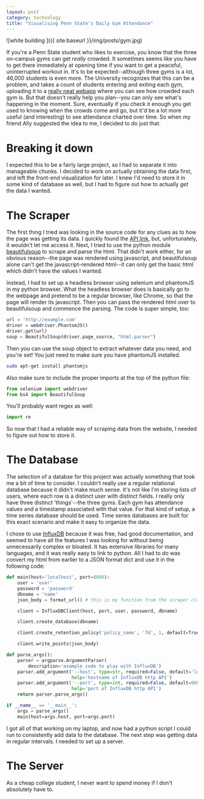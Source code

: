 ```yaml
---
layout: post
category: technology
title: "Visualising Penn State's Daily Gym Attendance"
---
```


![white building ]({{ site:baseurl }}/img/posts/gym.jpg)

If you're a Penn State student who likes to exercise, you know that the three on-campus gyms can get *really* crowded. It sometimes seems like you have to get there immediately at opening time if you want to get a peaceful, uninterrupted workout in. It's to be expected--although three gyms is a lot, 46,000 students is even more. The University recognizes that this can be a problem, and takes a count of students entering and exiting each gym, uploading it to a [really neat webapp](https://studentaffairs.psu.edu/CurrentFitnessAttendance/) where you can see how crowded each gym is. But that doesn't really help you plan--you can only see what's happening in the moment. Sure, eventually if you check it enough you get used to knowing when the crowds come and go, but it'd be a lot more useful (and interesting) to see attendance charted over time. So when my friend Ally suggested the idea to me, I decided to do just that. 

# Breaking it down

I expected this to be a fairly large project, so I had to separate it into manageable chunks. I decided to work on actually obtaining the data first, and left the front-end visualization for later. I knew I'd need to store it in some kind of database as well, but I had to figure out how to actually *get* the data I wanted.

# The Scraper

The first thing I tried was looking in the source code for any clues as to how the page was getting its data. I quickly found the [API link](https://studentaffairs.psu.edu/CurrentFitnessAttendance/api/CounterAPI), but, unfortunately, it wouldn't let me access it. Next, I tried to use the python module [beautifulsoup](https://www.crummy.com/software/BeautifulSoup/) to scrape and parse the html. That didn't work either, for an obvious reason--the page was rendered using javascript, and beautifulsoup alone can't get the javascript-rendered html--it can only get the basic html which didn't have the values I wanted.

Instead, I had to set up a headless browser using selenium and phantomJS in my python browser. What the headless browser does is basically go to the webpage and pretend to be a regular browser, like Chrome, so that the page will render its javascript. Then you can pass the rendered html over to beautifulsoup and commence the parsing. The code is super simple, too:

```python
url = 'http://example.com'
driver = webdriver.PhantomJS()
driver.get(url)
soup = BeautifulSoup(driver.page_source, "html.parser")
```
Then you can use the soup object to extract whatever data you need, and you're set! You just need to make sure you have phantomJS installed.

```bash
sudo apt-get install phantomjs
```
Also make sure to include the proper imports at the top of the python file:

```python
from selenium import webdriver
from bs4 import BeautifulSoup
```
You'll probably want regex as well:

```python
import re
```

So now that I had a reliable way of scraping data from the website, I needed to figure out how to store it.

# The Database

The selection of a databse for this project was actually something that took me a bit of time to consider. I couldn't really use a regular relational database because it didn't make much sense. It's not like I'm storing lists of users, where each row is a distinct user with distinct fields. I really only have three distinct 'things'--the three gyms. Each gym has attendance values and a timestamp associated with that value. For that kind of setup, a time series database should be used. Time series databases are built for this exact scenario and make it easy to organize the data.

I chose to use [InfluxDB](https://www.influxdata.com/) because it was free, had good documentation, and seemed to have all the features I was looking for without being unnecessarily complex or bloated. It has extensive libraries for many languages, and it was really easy to link to python. All I had to do was convert my html from earlier to a JSON format dict and use it in the following code:

```python
def main(host='localhost', port=8086):
    user = 'user'
    password = 'password'
    dbname = 'name'
    json_body = format_url() # this is my function from the scraper class

    client = InfluxDBClient(host, port, user, password, dbname)

    client.create_database(dbname)

    client.create_retention_policy('policy_name', '7d', 1, default=True)

    client.write_points(json_body)

def parse_args():
    parser = argparse.ArgumentParser(
        description='example code to play with InfluxDB')
    parser.add_argument('--host', type=str, required=False, default='localhost',
                        help='hostname of InfluxDB http API')
    parser.add_argument('--port', type=int, required=False, default=8086,
                        help='port of InfluxDB http API')
    return parser.parse_args()

if __name__ == '__main__':
    args = parse_args()
    main(host=args.host, port=args.port)
```

I got all of that working on my laptop, and now had a python script I could run to consistently add data to the database. The next step was getting data in regular intervals. I needed to set up a server. 

# The Server

As a cheap college student, I never want to spend money if I don't absolutely have to. 


